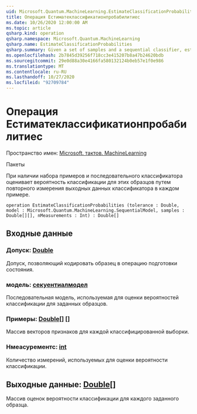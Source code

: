 ```yaml
---
uid: Microsoft.Quantum.MachineLearning.EstimateClassificationProbabilities
title: Операция Естиматеклассификатионпробабилитиес
ms.date: 10/26/2020 12:00:00 AM
ms.topic: article
qsharp.kind: operation
qsharp.namespace: Microsoft.Quantum.MachineLearning
qsharp.name: EstimateClassificationProbabilities
qsharp.summary: Given a set of samples and a sequential classifier, estimates the classification probability for those samples by repeatedly measuring the output of the classifier on each sample.
ms.openlocfilehash: 2b7845d39256f718cc3e415207b8a47b24620bdb
ms.sourcegitcommit: 29e0d88a30e4166fa580132124b0eb57e1f0e986
ms.translationtype: MT
ms.contentlocale: ru-RU
ms.lasthandoff: 10/27/2020
ms.locfileid: "92709784"
---
```

# <a name="estimateclassificationprobabilities-operation"></a>Операция Естиматеклассификатионпробабилитиес

Пространство имен: [Microsoft. тактов. MachineLearning](xref:Microsoft.Quantum.MachineLearning)

Пакеты [](https://nuget.org/packages/)


При наличии набора примеров и последовательного классификатора оценивает вероятность классификации для этих образцов путем повторного измерения выходных данных классификатора в каждом примере.

```qsharp
operation EstimateClassificationProbabilities (tolerance : Double, model : Microsoft.Quantum.MachineLearning.SequentialModel, samples : Double[][], nMeasurements : Int) : Double[]
```


## <a name="input"></a>Входные данные

### <a name="tolerance--double"></a>Допуск: [Double](xref:microsoft.quantum.lang-ref.double)

Допуск, позволяющий кодировать образец в операцию подготовки состояния.


### <a name="model--sequentialmodel"></a>модель: [секуентиалмодел](xref:Microsoft.Quantum.MachineLearning.SequentialModel)

Последовательная модель, используемая для оценки вероятностей классификации для заданных образцов.


### <a name="samples--double"></a>Примеры: [Double](xref:microsoft.quantum.lang-ref.double)[] []

Массив векторов признаков для каждой классифицированной выборки.


### <a name="nmeasurements--int"></a>Нмеасурементс: [int](xref:microsoft.quantum.lang-ref.int)

Количество измерений, используемых для оценки вероятности классификации.



## <a name="output--double"></a>Выходные данные: [Double](xref:microsoft.quantum.lang-ref.double)[]

Массив оценок вероятности классификации для каждого заданного образца.